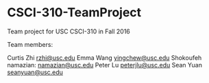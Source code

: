 # CSCI-310-TeamProject
Team project for USC CSCI-310 in Fall 2016


Team members:

Curtis Zhi rzhi@usc.edu
Emma Wang yingchew@usc.edu
Shokoufeh namazian: namazian@usc.edu 
Peter Lu peterjlu@usc.edu 
Sean Yuan seanyuan@usc.edu

